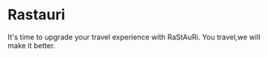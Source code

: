 # Rastauri
It's time to upgrade your travel experience with RaStAuRi. You travel,we will make it better.
